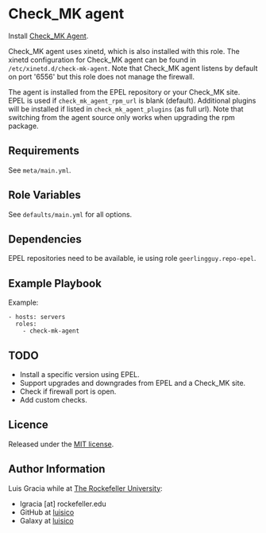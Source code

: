 Check_MK agent
==============
Install [Check_MK Agent](http://mathias-kettner.com/checkmk.html).

Check_MK agent uses xinetd, which is also installed with this role. The xinetd configuration for Check_MK agent can be found in `/etc/xinetd.d/check-mk-agent`. Note that Check_MK agent listens by default on port '6556' but this role does not manage the firewall.

The agent is installed from the EPEL repository or your Check_MK site. EPEL is used if `check_mk_agent_rpm_url` is blank (default). Additional plugins will be installed if listed in `check_mk_agent_plugins` (as full url). Note that switching from the agent source only works when upgrading the rpm package.

Requirements
------------
See `meta/main.yml`.

Role Variables
--------------
See `defaults/main.yml` for all options.

Dependencies
------------
EPEL repositories need to be available, ie using role `geerlingguy.repo-epel`.

Example Playbook
----------------
Example:
```
- hosts: servers
  roles:
    - check-mk-agent
```

TODO
----
- Install a specific version using EPEL.
- Support upgrades and downgrades from EPEL and a Check_MK site.
- Check if firewall port is open.
- Add custom checks.

Licence
-------
Released under the [MIT license](https://opensource.org/licenses/MIT).

Author Information
------------------
Luis Gracia while at [The Rockefeller University](https://www.rockefeller.edu):
- lgracia [at] rockefeller.edu
- GitHub at [luisico](https://github.com/luisico)
- Galaxy at [luisico](https://galaxy.ansible.com/luisico)
